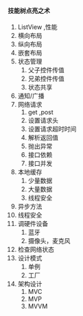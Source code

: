 

#### 技能树点亮之术

1.  ListView ,性能
   1. 横向布局
   2. 纵向布局
   3. 嵌套布局
2. 状态管理
   1. 父子控件传值
   2. 兄弟控件传值
   3. 状态共享
3. 通知/广播
4. 网络请求
   1. get ,post 
   2. 设置请求头
   3. 设置请求超时时间
   4. 解析返回值
   5. 抛出异常
   6. 接口依赖
   7. 接口并发
5. 本地缓存
   1. 少量数据
   2. 大量数据
   3. 线程安全
6. 异步方法
7. 线程安全
8. 调硬件设备
   1. 蓝牙
   2. 摄像头，麦克风
9. 检查网络状态
10. 设计模式
    1. 单例
    2. 工厂
11. 架构设计
    1. MVC
    2. MVP
    3. MVVM
